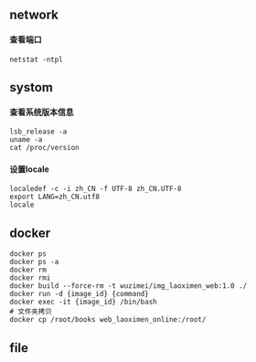## network
#### 查看端口
```
netstat -ntpl
```

## systom
#### 查看系统版本信息
```
lsb_release -a
uname -a
cat /proc/version
```

#### 设置locale
```
localedef -c -i zh_CN -f UTF-8 zh_CN.UTF-8
export LANG=zh_CN.utf8
locale
```

## docker
```
docker ps
docker ps -a
docker rm
docker rmi
docker build --force-rm -t wuzimei/img_laoximen_web:1.0 ./
docker run -d {image_id} {command}
docker exec -it {image_id} /bin/bash
# 文件夹拷贝
docker cp /root/books web_laoximen_online:/root/
```

## file
#### 
```
```
